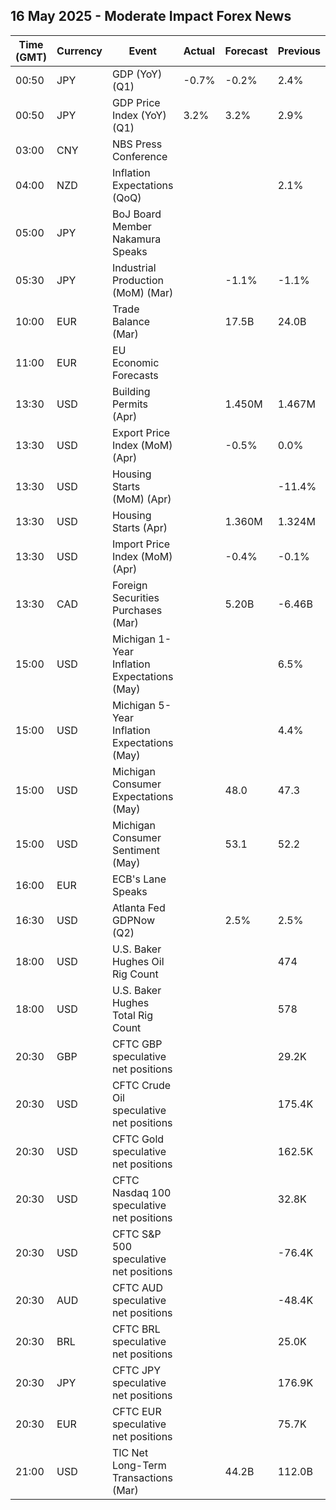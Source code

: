 ## 16 May 2025 - Moderate Impact Forex News

| Time (GMT) | Currency | Event | Actual | Forecast | Previous |
|------|----------|-------|--------|----------|----------|
| 00:50 | JPY | GDP (YoY) (Q1) | -0.7% | -0.2% | 2.4% |
| 00:50 | JPY | GDP Price Index (YoY) (Q1) | 3.2% | 3.2% | 2.9% |
| 03:00 | CNY | NBS Press Conference |  |  |  |
| 04:00 | NZD | Inflation Expectations (QoQ) |  |  | 2.1% |
| 05:00 | JPY | BoJ Board Member Nakamura Speaks |  |  |  |
| 05:30 | JPY | Industrial Production (MoM) (Mar) |  | -1.1% | -1.1% |
| 10:00 | EUR | Trade Balance (Mar) |  | 17.5B | 24.0B |
| 11:00 | EUR | EU Economic Forecasts |  |  |  |
| 13:30 | USD | Building Permits (Apr) |  | 1.450M | 1.467M |
| 13:30 | USD | Export Price Index (MoM) (Apr) |  | -0.5% | 0.0% |
| 13:30 | USD | Housing Starts (MoM) (Apr) |  |  | -11.4% |
| 13:30 | USD | Housing Starts (Apr) |  | 1.360M | 1.324M |
| 13:30 | USD | Import Price Index (MoM) (Apr) |  | -0.4% | -0.1% |
| 13:30 | CAD | Foreign Securities Purchases (Mar) |  | 5.20B | -6.46B |
| 15:00 | USD | Michigan 1-Year Inflation Expectations (May) |  |  | 6.5% |
| 15:00 | USD | Michigan 5-Year Inflation Expectations (May) |  |  | 4.4% |
| 15:00 | USD | Michigan Consumer Expectations (May) |  | 48.0 | 47.3 |
| 15:00 | USD | Michigan Consumer Sentiment (May) |  | 53.1 | 52.2 |
| 16:00 | EUR | ECB's Lane Speaks |  |  |  |
| 16:30 | USD | Atlanta Fed GDPNow (Q2) |  | 2.5% | 2.5% |
| 18:00 | USD | U.S. Baker Hughes Oil Rig Count |  |  | 474 |
| 18:00 | USD | U.S. Baker Hughes Total Rig Count |  |  | 578 |
| 20:30 | GBP | CFTC GBP speculative net positions |  |  | 29.2K |
| 20:30 | USD | CFTC Crude Oil speculative net positions |  |  | 175.4K |
| 20:30 | USD | CFTC Gold speculative net positions |  |  | 162.5K |
| 20:30 | USD | CFTC Nasdaq 100 speculative net positions |  |  | 32.8K |
| 20:30 | USD | CFTC S&P 500 speculative net positions |  |  | -76.4K |
| 20:30 | AUD | CFTC AUD speculative net positions |  |  | -48.4K |
| 20:30 | BRL | CFTC BRL speculative net positions |  |  | 25.0K |
| 20:30 | JPY | CFTC JPY speculative net positions |  |  | 176.9K |
| 20:30 | EUR | CFTC EUR speculative net positions |  |  | 75.7K |
| 21:00 | USD | TIC Net Long-Term Transactions (Mar) |  | 44.2B | 112.0B |
